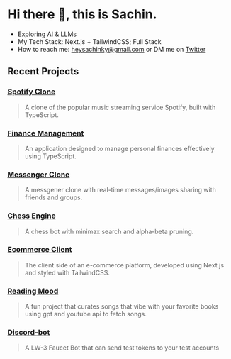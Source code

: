 # Hi there 👋, this is Sachin.

- Exploring AI & LLMs
- My Tech Stack: Next.js + TailwindCSS; Full Stack
- How to reach me: [heysachinky@gmail.com](mailto:heysachinky@gmail.com) or DM me on [Twitter](https://twitter.com/SachinKry)

## Recent Projects

### [Spotify Clone](https://github.com/Sachinkry/spotify-clone)
> A clone of the popular music streaming service Spotify, built with TypeScript.

### [Finance Management](https://github.com/Sachinkry/Finance-Management)
> An application designed to manage personal finances effectively using TypeScript.

### [Messenger Clone](https://github.com/Sachinkry/real-time-messenger)
> A messgener clone with real-time messages/images sharing with friends and groups.

### [Chess Engine](https://github.com/Sachinkry/chess-engine-js)
> A chess bot with minimax search and alpha-beta pruning.

### [Ecommerce Client](https://github.com/Sachinkry/Ecommerce-client)
> The client side of an e-commerce platform, developed using Next.js and styled with TailwindCSS.

### [Reading Mood](https://github.com/Sachinkry/readingmood)
> A fun project that curates songs that vibe with your favorite books using gpt and youtube api to fetch songs.

### [Discord-bot](https://github.com/Sachinkry/Discord-bots/tree/main/bot-1)
> A LW-3 Faucet Bot that can send test tokens to your test accounts


